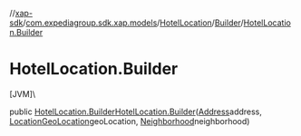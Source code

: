 //[xap-sdk](../../../../index.md)/[com.expediagroup.sdk.xap.models](../../index.md)/[HotelLocation](../index.md)/[Builder](index.md)/[HotelLocation.Builder](-hotel-location.-builder.md)

# HotelLocation.Builder

[JVM]\

public [HotelLocation.Builder](index.md)[HotelLocation.Builder](-hotel-location.-builder.md)([Address](../../-address/index.md)address, [LocationGeoLocation](../../-location-geo-location/index.md)geoLocation, [Neighborhood](../../-neighborhood/index.md)neighborhood)
